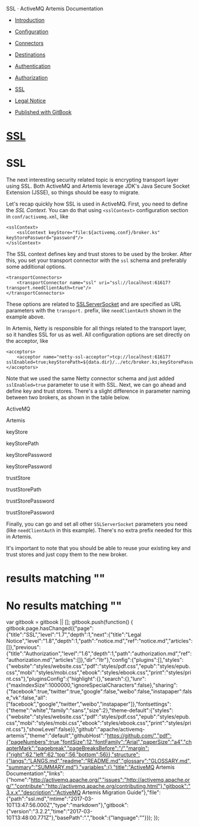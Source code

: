   SSL · ActiveMQ Artemis Documentation               

*   [Introduction](./)
*   [Configuration](configuration.html)
*   [Connectors](connectors.html)
*   [Destinations](destinations.html)
*   [Authentication](authentication.html)
*   [Authorization](authorization.html)
*   [SSL](ssl.html)
*   [Legal Notice](notice.html)

*   [Published with GitBook](https://www.gitbook.com)

[SSL](.)
========

SSL
===

The next interesting security related topic is encrypting transport layer using SSL. Both ActiveMQ and Artemis leverage JDK's Java Secure Socket Extension (JSSE), so things should be easy to migrate.

Let's recap quickly how SSL is used in ActiveMQ. First, you need to define the _SSL Context_. You can do that using `<sslContext>` configuration section in `conf/activemq.xml`, like

    <sslContext>
        <sslContext keyStore="file:${activemq.conf}/broker.ks" keyStorePassword="password"/>
    </sslContext>
    

The SSL context defines key and trust stores to be used by the broker. After this, you set your transport connector with the `ssl` schema and preferably some additional options.

    <transportConnectors>
        <transportConnector name="ssl" uri="ssl://localhost:61617?transport.needClientAuth=true"/>
    </transportConnectors>
    

These options are related to [SSLServerSocket](https://docs.oracle.com/javase/8/docs/api/javax/net/ssl/SSLServerSocket.html) and are specified as URL parameters with the `transport.` prefix, like `needClientAuth` shown in the example above.

In Artemis, Netty is responsible for all things related to the transport layer, so it handles SSL for us as well. All configuration options are set directly on the acceptor, like

    <acceptors>
        <acceptor name="netty-ssl-acceptor">tcp://localhost:61617?sslEnabled=true;keyStorePath=${data.dir}/../etc/broker.ks;keyStorePassword=password;needClientAuth=true</acceptor>
    </acceptors>
    

Note that we used the same Netty connector schema and just added `sslEnabled=true` parameter to use it with SSL. Next, we can go ahead and define key and trust stores. There's a slight difference in parameter naming between two brokers, as shown in the table below.

ActiveMQ

Artemis

keyStore

keyStorePath

keyStorePassword

keyStorePassword

trustStore

trustStorePath

trustStorePassword

trustStorePassword

Finally, you can go and set all other `SSLServerSocket` parameters you need (like `needClientAuth` in this example). There's no extra prefix needed for this in Artemis.

It's important to note that you should be able to reuse your existing key and trust stores and just copy them to the new broker.

results matching ""
===================

No results matching ""
======================

[](authorization.html)[](notice.html)

var gitbook = gitbook || \[\]; gitbook.push(function() { gitbook.page.hasChanged({"page":{"title":"SSL","level":"1.7","depth":1,"next":{"title":"Legal Notice","level":"1.8","depth":1,"path":"notice.md","ref":"notice.md","articles":\[\]},"previous":{"title":"Authorization","level":"1.6","depth":1,"path":"authorization.md","ref":"authorization.md","articles":\[\]},"dir":"ltr"},"config":{"plugins":\[\],"styles":{"website":"styles/website.css","pdf":"styles/pdf.css","epub":"styles/epub.css","mobi":"styles/mobi.css","ebook":"styles/ebook.css","print":"styles/print.css"},"pluginsConfig":{"highlight":{},"search":{},"lunr":{"maxIndexSize":1000000,"ignoreSpecialCharacters":false},"sharing":{"facebook":true,"twitter":true,"google":false,"weibo":false,"instapaper":false,"vk":false,"all":\["facebook","google","twitter","weibo","instapaper"\]},"fontsettings":{"theme":"white","family":"sans","size":2},"theme-default":{"styles":{"website":"styles/website.css","pdf":"styles/pdf.css","epub":"styles/epub.css","mobi":"styles/mobi.css","ebook":"styles/ebook.css","print":"styles/print.css"},"showLevel":false}},"github":"apache/activemq-artemis","theme":"default","githubHost":"https://github.com/","pdf":{"pageNumbers":true,"fontSize":12,"fontFamily":"Arial","paperSize":"a4","chapterMark":"pagebreak","pageBreaksBefore":"/","margin":{"right":62,"left":62,"top":56,"bottom":56}},"structure":{"langs":"LANGS.md","readme":"README.md","glossary":"GLOSSARY.md","summary":"SUMMARY.md"},"variables":{},"title":"ActiveMQ Artemis Documentation","links":{"home":"http://activemq.apache.org/","issues":"http://activemq.apache.org/","contribute":"http://activemq.apache.org/contributing.html"},"gitbook":"3.x.x","description":"ActiveMQ Artemis Migration Guide"},"file":{"path":"ssl.md","mtime":"2017-03-10T13:47:56.000Z","type":"markdown"},"gitbook":{"version":"3.2.2","time":"2017-03-10T13:48:00.771Z"},"basePath":".","book":{"language":""}}); });